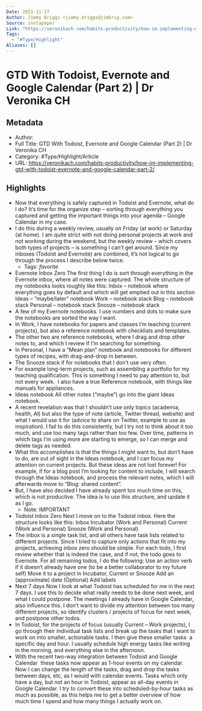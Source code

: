 ```yaml
---
Date: 2021-11-17
Author: Jimmy Briggs <jimmy.briggs@jimbrig.com>
Source: instapaper
Link: "https://veronikach.com/habits-productivity/how-im-implementing-gtd-with-todoist-evernote-and-google-calendar-part-2/"
Tags:
  - "#Type/Highlight"
Aliases: []
---
```


# GTD With Todoist, Evernote and Google Calendar (Part 2) | Dr Veronika CH

## Metadata

* Author: 
* Full Title: GTD With Todoist, Evernote and Google Calendar (Part 2) | Dr Veronika CH
* Category: #Type/Highlight/Article
* URL: https://veronikach.com/habits-productivity/how-im-implementing-gtd-with-todoist-evernote-and-google-calendar-part-2/

## Highlights

* Now that everything is safely captured in Todoist and Evernote, what do I do? It’s time for the organize step – sorting through everything you captured and getting the important things into your agenda – Google Calendar in my case.
* I do this during a weekly review, usually on Friday (at work) or Saturday (at home). I am quite strict with not doing personal projects at work and not working during the weekend, but the weekly review – which covers both types of projects – is something I can’t get around. Since my inboxes (Todoist and Evernote) are combined, it’s not logical to go through the process I describe below twice.
  * Tags: *favorite* 
* Evernote Inbox Zero
  The first thing I do is sort through everything in the Evernote inbox, where all notes were captured. The whole structure of my notebooks looks roughly like this:
  Inbox – notebook where everything goes by default and which will get emptied out in this section
  Ideas – “maybe/later” notebook
  Work – notebook stack
  Blog – notebook stack
  Personal – notebook stack
  Snooze – notebook stack
* A few of my Evernote notebooks. I use numbers and dots to make sure the notebooks are sorted the way I want.
* In Work, I have notebooks for papers and classes I’m teaching (current projects), but also a reference notebook with checklists and templates.
* The other two are reference notebooks, where I drag and drop other notes to, and which I review if I’m searching for something.
* In Personal, I have a “Mean plan” notebook and notebooks for different types of recipes, with drag-and-drop in between.
* The Snooze stack if for notebooks that I don’t use very often.
* For example long-term projects, such as assembling a portfolio for my teaching qualification. This is something I need to pay attention to, but not every week.  I also have a true Reference notebook, with things like manuals for appliances.
* Ideas notebook
  All other notes (“maybe”) go into the giant Ideas notebook.
* A recent revelation was that I shouldn’t use only topics (academia, health, AI) but also the type of note (article, Twitter thread, website) and what I would use it for (advice to share on Twitter, example to use as inspiration). I fail to do this consistently, but I try not to think about it too much, and use too many tags rather than too few. Over time, patterns in which tags I’m using more are starting to emerge, so I can merge and delete tags as needed.
* What this accomplishes is that the things I might want to, but don’t have to do, are out of sight in the Ideas notebook, and I can focus my attention on current projects. But these ideas are not lost forever! For example, if for a blog post I’m looking for content to include, I will search through the Ideas notebook, and process the relevant notes, which I will afterwards move to “Blog: shared content”.
* But, I have also decided I have already spent too much time on this, which is not productive. The idea is to use this structure, and update it as I go.
  * Note: IMPORTANT
* Todoist Inbox Zero
  Next I move on to the Todoist inbox. Here the structure looks like this:
  Inbox
  Incubator (Work and Personal)
  Current (Work and Personal)
  Snooze (Work and Personal)
* The inbox is a single task list, and all others have task lists related to different projects. Since I tried to capture only actions that fit into my projects, achieving inbox zero should be simple. For each todo, I first review whether that is indeed the case, and if not, the todo goes to Evernote. For all remaining todos, I do the following:
  Use an action verb if it doesn’t already have one (to be a better collaborator to my future self)
  Move it to a project in Incubator, Current or Snooze
  Add an (approximate) date
  (Optional) Add labels
* Next 7 days
  Now I look at what Todoist has scheduled for me in the next 7 days. I use this to decide what really needs to be done next week, and what I could postpone. The meetings I already have in Google Calendar, also influence this. I don’t want to divide my attention between too many different projects, so identify clusters / projects of focus for next week, and postpone other todos.
* In Todoist, for the projects of focus (usually Current – Work projects), I go through their individual task lists and break up the tasks that I want to work on into smaller, actionable tasks. I then give these smaller tasks  a specific day and hour. I usually schedule high energy tasks like writing in the morning, and everything else in the afternoon.
* With the recent two-way integration between Todoist and Google Calendar  these tasks now appear as 1-hour events on my calendar. Now I can change the length of the tasks, drag and drop the tasks between days, etc, as I would with calendar events. Tasks which only have a day, but not an hour in Todoist, appear as all-day events in Google Calendar. I try to convert these into scheduled-by-hour tasks as much as possible, as this helps me to get a better overview of how much time I spend and how many things I actually work on.
